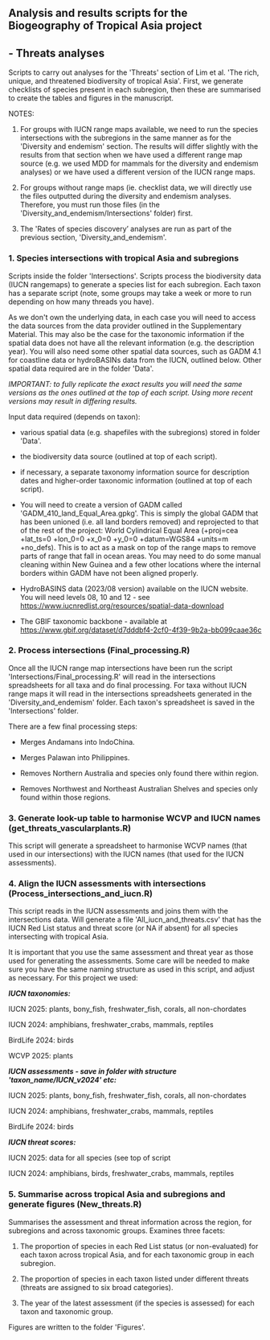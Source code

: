 ## Analysis and results scripts for the Biogeography of Tropical Asia project

## - Threats analyses

Scripts to carry out analyses for the 'Threats' section of Lim et al. 'The rich, unique, and threatened biodiversity of tropical Asia'. First, we generate checklists of species present in each subregion, then these are summarised to create the tables and figures in the manuscript.

NOTES:

1)  For groups with IUCN range maps available, we need to run the species intersections with the subregions in the same manner as for the 'Diversity and endemism' section. The results will differ slightly with the results from that section when we have used a different range map source (e.g. we used MDD for mammals for the diversity and endemism analyses) or we have used a different version of the IUCN range maps.

2)  For groups without range maps (ie. checklist data, we will directly use the files outputted during the diversity and endemism analyses. Therefore, you must run those files (in the 'Diversity_and_endemism/Intersections' folder) first.

3)  The 'Rates of species discovery’ analyses are run as part of the previous section, 'Diversity_and_endemism'.

### 1. Species intersections with tropical Asia and subregions

Scripts inside the folder 'Intersections'. Scripts process the biodiversity data (IUCN rangemaps) to generate a species list for each subregion. Each taxon has a separate script (note, some groups may take a week or more to run depending on how many threads you have).

As we don't own the underlying data, in each case you will need to access the data sources from the data provider outlined in the Supplementary Material. This may also be the case for the taxonomic information if the spatial data does not have all the relevant information (e.g. the description year). You will also need some other spatial data sources, such as GADM 4.1 for coastline data or hydroBASINs data from the IUCN, outlined below. Other spatial data required are in the folder 'Data'.

*IMPORTANT: to fully replicate the exact results you will need the same versions as the ones outlined at the top of each script. Using more recent versions may result in differing results.*

Input data required (depends on taxon):

-   various spatial data (e.g. shapefiles with the subregions) stored in folder 'Data'.

-   the biodiversity data source (outlined at top of each script).

-   if necessary, a separate taxonomy information source for description dates and higher-order taxonomic information (outlined at top of each script).

-   You will need to create a version of GADM called 'GADM_410_land_Equal_Area.gpkg'. This is simply the global GADM that has been unioned (i.e. all land borders removed) and reprojected to that of the rest of the project: World Cylindrical Equal Area (+proj=cea +lat_ts=0 +lon_0=0 +x_0=0 +y_0=0 +datum=WGS84 +units=m +no_defs). This is to act as a mask on top of the range maps to remove parts of range that fall in ocean areas. You may need to do some manual cleaning within New Guinea and a few other locations where the internal borders within GADM have not been aligned properly.

-   HydroBASINS data (2023/08 version) available on the IUCN website. You will need levels 08, 10 and 12 - see <https://www.iucnredlist.org/resources/spatial-data-download>

-   The GBIF taxonomic backbone - available at <https://www.gbif.org/dataset/d7dddbf4-2cf0-4f39-9b2a-bb099caae36c>

### 2. Process intersections (Final_processing.R)

Once all the IUCN range map intersections have been run the script 'Intersections/Final_processing.R' will read in the intersections spreadsheets for all taxa and do final processing. For taxa without IUCN range maps it will read in the intersections spreadsheets generated in the 'Diversity_and_endemism' folder. Each taxon's spreadsheet is saved in the 'Intersections' folder.

There are a few final processing steps:

-   Merges Andamans into IndoChina.

-   Merges Palawan into Philippines.

-   Removes Northern Australia and species only found there within region.

-   Removes Northwest and Northeast Australian Shelves and species only found within those regions.

### 3. Generate look-up table to harmonise WCVP and IUCN names (get_threats_vascularplants.R)

This script will generate a spreadsheet to harmonise WCVP names (that used in our intersections) with the IUCN names (that used for the IUCN assessments).

### 4. Align the IUCN assessments with intersections (Process_intersections_and_iucn.R)

This script reads in the IUCN assessments and joins them with the intersections data. Will generate a file 'All_iucn_and_threats.csv' that has the IUCN Red List status and threat score (or NA if absent) for all species intersecting with tropical Asia.

It is important that you use the same assessment and threat year as those used for generating the assessments. Some care will be needed to make sure you have the same naming structure as used in this script, and adjust as necessary. For this project we used:

***IUCN taxonomies:***

IUCN 2025: plants, bony_fish, freshwater_fish, corals, all non-chordates

IUCN 2024: amphibians, freshwater_crabs, mammals, reptiles

BirdLife 2024: birds

WCVP 2025: plants

***IUCN assessments - save in folder with structure 'taxon_name/IUCN_v2024' etc:***

IUCN 2025: plants, bony_fish, freshwater_fish, corals, all non-chordates

IUCN 2024: amphibians, freshwater_crabs, mammals, reptiles

BirdLife 2024: birds

***IUCN threat scores:***

IUCN 2025: data for all species (see top of script

IUCN 2024: amphibians, birds, freshwater_crabs, mammals, reptiles

### 5. Summarise across tropical Asia and subregions and generate figures (New_threats.R)

Summarises the assessment and threat information across the region, for subregions and across taxonomic groups. Examines three facets:

1)  The proportion of species in each Red List status (or non-evaluated) for each taxon across tropical Asia, and for each taxonomic group in each subregion.

2)  The proportion of species in each taxon listed under different threats (threats are assigned to six broad categories).

3)  The year of the latest assessment (if the species is assessed) for each taxon and taxonomic group.

Figures are written to the folder 'Figures'.
